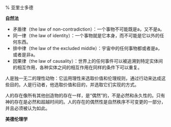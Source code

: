 % 亚里士多德

__自然法__

- 矛盾律（the law of non-contradiction）：一个事物不可能既是a，又不是a。
- 同一律（the law of identity）：一个事物就是它本身，而不可能是它以外的任何东西。
- 排中律（the law of the excluded middle）：宇宙中的任何事物都或者是a，或者是非a。
- 因果律（the law of causality）：世界上的任何事件可以被追溯到特定实体间的相互作用，各种实体之间的相互作用在同样的条件下可以重复。

人是独一无二的理性动物：它运用理性来选取价值和伦理规则，通过行动来达成这些目的。人是行动者，他选取价值和目的，并选取它们实现的方式。

人的存在像所有其他创造物的存在一样，是“偶然”的，不是必然和永久性的。只有神的存在是必然和超越时间的。人的存在的偶然性是自然秩序不可变更的一部分，并且必须被认为如此。

__美德伦理学__

